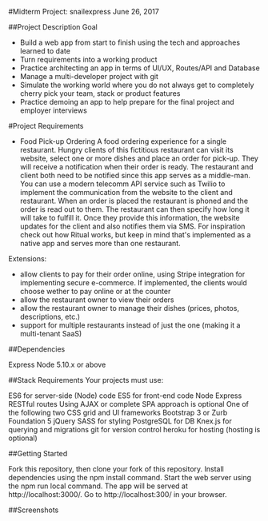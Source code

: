 #Midterm Project: snailexpress
June 26, 2017

##Project Description
Goal
- Build a web app from start to finish using the tech and approaches learned to date
- Turn requirements into a working product
- Practice architecting an app in terms of UI/UX, Routes/API and Database
- Manage a multi-developer project with git
- Simulate the working world where you do not always get to completely cherry pick your team, stack or product features
- Practice demoing an app to help prepare for the final project and employer interviews

#Project Requirements
- Food Pick-up Ordering
A food ordering experience for a single restaurant. Hungry clients of this fictitious restaurant can visit its website, select one or more dishes and place an order for pick-up. They will receive a notification when their order is ready.
The restaurant and client both need to be notified since this app serves as a middle-man.
You can use a modern telecomm API service such as Twilio to implement the communication from the website to the client and restaurant.
When an order is placed the restaurant is phoned and the order is read out to them. The restaurant can then specify how long it will take to fulfill it. Once they provide this information, the website updates for the client and also notifies them via SMS.
For inspiration check out how Ritual works, but keep in mind that's implemented as a native app and serves more than one restaurant.

Extensions:
- allow clients to pay for their order online, using Stripe integration for implementing secure e-commerce. If implemented, the clients would choose wether to pay online or at the counter
- allow the restaurant owner to view their orders
- allow the restaurant owner to manage their dishes (prices, photos, descriptions, etc.)
- support for multiple restaurants instead of just the one (making it a multi-tenant SaaS)

##Dependencies

Express
Node 5.10.x or above

##Stack Requirements
Your projects must use:

ES6 for server-side (Node) code
ES5 for front-end code
Node
Express
RESTful routes
Using AJAX or complete SPA approach is optional
One of the following two CSS grid and UI frameworks
Bootstrap 3 or Zurb Foundation 5
jQuery
SASS for styling
PostgreSQL for DB
Knex.js for querying and migrations
git for version control
heroku for hosting (hosting is optional)

##Getting Started

Fork this repository, then clone your fork of this repository.
Install dependencies using the npm install command.
Start the web server using the npm run local command. The app will be served at http://localhost:3000/.
Go to http://localhost:300/ in your browser.

##Screenshots
